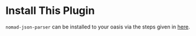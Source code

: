 # Install This Plugin

`nomad-json-parser` can be installed to your oasis via the steps given in [here](https://github.com/FAIRmat-NFDI/nomad-distro-template?tab=readme-ov-file#adding-a-plugin).